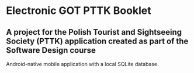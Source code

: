 # Electronic GOT PTTK Booklet  
A project for the Polish Tourist and Sightseeing Society (PTTK) application created as part of the Software Design course
-  
Android-native mobile application with a local SQLite database.
